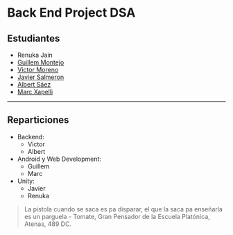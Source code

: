 # Back End Project DSA

## Estudiantes

- Renuka Jain
- [Guillem Montejo](https://github.com/guillemmontejo)
- [Victor Moreno](https://github.com/VictorMorenoo)
- [Javier Salmeron](https://github.com/javiesal)
- [Albert Sáez](https://github.com/as43z)
- [Marc Xapelli](https://github.com/mxapelli)

<hr>

## Reparticiones

- Backend:
    - Victor 
    - Albert
- Android y Web Development:
    - Guillem
    - Marc
- Unity:
    - Javier
    - Renuka


> La pistola cuando se saca es pa disparar, el que la saca pa enseñarla es un parguela
\- Tomate, Gran Pensador de la Escuela Platónica, Atenas, 489 DC.